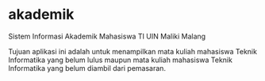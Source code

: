 # akademik
Sistem Informasi Akademik Mahasiswa TI UIN Maliki Malang

Tujuan aplikasi ini adalah untuk menampilkan mata kuliah mahasiswa Teknik Informatika yang belum lulus maupun mata kuliah mahasiswa Teknik Informatika yang belum diambil dari pemasaran.
